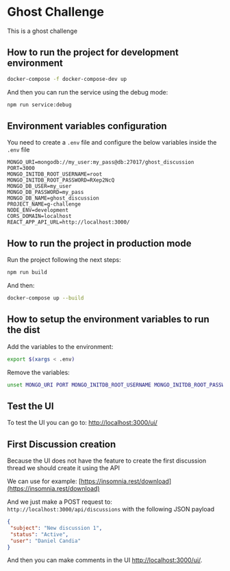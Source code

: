 # Ghost Challenge

This is a ghost challenge

## How to run the project for development environment

```bash
docker-compose -f docker-compose-dev up
```

And then you can run the service using the debug mode:

```bash
npm run service:debug
```

## Environment variables configuration

You need to create a `.env` file and configure the below variables inside the `.env` file

```.env
MONGO_URI=mongodb://my_user:my_pass@db:27017/ghost_discussion
PORT=3000
MONGO_INITDB_ROOT_USERNAME=root
MONGO_INITDB_ROOT_PASSWORD=RXep2NcQ
MONGO_DB_USER=my_user
MONGO_DB_PASSWORD=my_pass
MONGO_DB_NAME=ghost_discussion
PROJECT_NAME=g-challenge
NODE_ENV=development
CORS_DOMAIN=localhost
REACT_APP_API_URL=http://localhost:3000/
```

## How to run the project in production mode

Run the project following the next steps:

```bash
npm run build
```

And then:

```bash
docker-compose up --build
```

## How to setup the environment variables to run the dist

Add the variables to the environment:

```bash
export $(xargs < .env)
```

Remove the variables:

```bash
unset MONGO_URI PORT MONGO_INITDB_ROOT_USERNAME MONGO_INITDB_ROOT_PASSWORD MONGO_DB_USER MONGO_DB_PASSWORD MONGO_DB_NAME PROJECT_NAME CORS_DOMAIN NODE_ENV REACT_APP_API_URL
```

## Test the UI

To test the UI you can go to: [http://localhost:3000/ui/](http://localhost:3000/ui/)

## First Discussion creation

Because the UI does not have the feature to create the first discussion thread we should create it using the API

We can use for example: [https://insomnia.rest/download](https://insomnia.rest/download)

And we just make a POST request to: `http://localhost:3000/api/discussions` with the following JSON payload

```json
{
 "subject": "New discussion 1",
 "status": "Active",
 "user": "Daniel Candia"
}
```

And then you can make comments in the UI [http://localhost:3000/ui/](http://localhost:3000/ui/).
